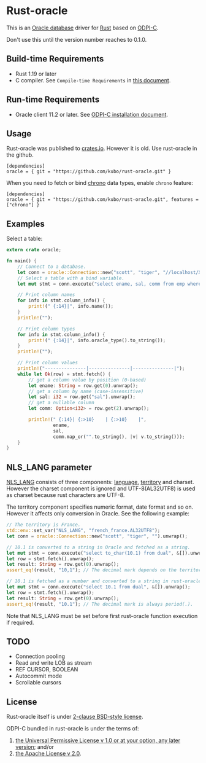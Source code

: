 # Rust-oracle

This is an [Oracle database][] driver for [Rust][] based on [ODPI-C][].

Don't use this until the version number reaches to 0.1.0.

## Build-time Requirements

* Rust 1.19 or later
* C compiler. See `Compile-time Requirements` in [this document](https://github.com/alexcrichton/cc-rs#compile-time-requirements).

## Run-time Requirements

* Oracle client 11.2 or later. See [ODPI-C installation document][].

## Usage

Rust-oracle was published to [crates.io](https://crates.io/crates/oracle).
However it is old. Use rust-oracle in the github.

```text
[dependencies]
oracle = { git = "https://github.com/kubo/rust-oracle.git" }
```

When you need to fetch or bind [chrono](https://docs.rs/chrono/0.4/chrono/)
data types, enable `chrono` feature:

```text
[dependencies]
oracle = { git = "https://github.com/kubo/rust-oracle.git", features = ["chrono"] }
```

## Examples

Select a table:

```rust
extern crate oracle;

fn main() {
    // Connect to a database.
    let conn = oracle::Connection::new("scott", "tiger", "//localhost/XE").unwrap();
    // Select a table with a bind variable.
    let mut stmt = conn.execute("select ename, sal, comm from emp where deptno = :1", &[&30]).unwrap();

    // Print column names
    for info in stmt.column_info() {
        print!(" {:14}|", info.name());
    }
    println!("");

    // Print column types
    for info in stmt.column_info() {
        print!(" {:14}|", info.oracle_type().to_string());
    }
    println!("");

    // Print column values
    println!("---------------|---------------|---------------|");
    while let Ok(row) = stmt.fetch() {
        // get a column value by position (0-based)
        let ename: String = row.get(0).unwrap();
        // get a column by name (case-insensitive)
        let sal: i32 = row.get("sal").unwrap();
        // get a nullable column
        let comm: Option<i32> = row.get(2).unwrap();

        println!(" {:14}| {:>10}    | {:>10}    |",
                 ename,
                 sal,
                 comm.map_or("".to_string(), |v| v.to_string()));
    }
}
```

## NLS_LANG parameter

[NLS_LANG][] consists of three components: [language][], [territory][] and
charset. However the charset component is ignored and UTF-8(AL32UTF8) is used
as charset because rust characters are UTF-8.

The territory component specifies numeric format, date format and so on.
However it affects only conversion in Oracle. See the following example:

```rust
// The territory is France.
std::env::set_var("NLS_LANG", "french_france.AL32UTF8");
let conn = oracle::Connection::new("scott", "tiger", "").unwrap();

// 10.1 is converted to a string in Oracle and fetched as a string.
let mut stmt = conn.execute("select to_char(10.1) from dual", &[]).unwrap();
let row = stmt.fetch().unwrap();
let result: String = row.get(0).unwrap();
assert_eq!(result, "10,1"); // The decimal mark depends on the territory.

// 10.1 is fetched as a number and converted to a string in rust-oracle
let mut stmt = conn.execute("select 10.1 from dual", &[]).unwrap();
let row = stmt.fetch().unwrap();
let result: String = row.get(0).unwrap();
assert_eq!(result, "10.1"); // The decimal mark is always period(.).
```

Note that NLS_LANG must be set before first rust-oracle function execution if
required.

## TODO

* Connection pooling
* Read and write LOB as stream
* REF CURSOR, BOOLEAN
* Autocommit mode
* Scrollable cursors

## License

Rust-oracle itself is under [2-clause BSD-style license](https://opensource.org/licenses/BSD-2-Clause).

ODPI-C bundled in rust-oracle is under the terms of:

1. [the Universal Permissive License v 1.0 or at your option, any later version](http://oss.oracle.com/licenses/upl); and/or
2. [the Apache License v 2.0](http://www.apache.org/licenses/LICENSE-2.0). 

[Rust]:                 https://www.rust-lang.org/
[ODPI-C]:               https://oracle.github.io/odpi/
[ODPI-C installation document]: https://oracle.github.io/odpi/doc/installation.html
[Oracle database]: https://www.oracle.com/database/index.html
[NLS_LANG]: http://www.oracle.com/technetwork/products/globalization/nls-lang-099431.html
[language]: http://www.oracle.com/technetwork/database/database-technologies/globalization/nls-lang-099431.html#_Toc110410559
[territory]: http://www.oracle.com/technetwork/database/database-technologies/globalization/nls-lang-099431.html#_Toc110410560
